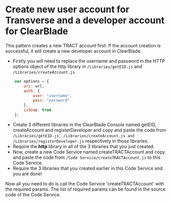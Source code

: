 # Create new user account for Transverse and a developer account for ClearBlade

This pattern creates a new TRACT account first. If the account creation is successful, it will create a new developer account in ClearBlade.

- Firstly you will need to replace the username and password in the HTTP options object of the http library in ```/Libraries/getEID.js``` and ```/Libraries/createAccount.js```.
```javascript
	var options = {
	    uri: url,
	    auth: {
	        user: "username",
	        pass: "password"
	    },
	    isSoap: true
	};
```
- Create 3 different libraries in the ClearBlade Console named getEID, createAccount and registerDeveloper and copy and paste the code from ```/Libraries/getEID.js, /Libraries/createAccount.js and /Libraries/registerDeveloper.js``` respectively in those libraries.
- Require the **http** library in all of the 3 libraries that you just created.
- Now, create a new Code Service named createTRACTAccount and copy and paste the code from ```/Code Service/createTRACTAccount.js``` to this Code Service.
- Require the 3 libraries that you created earlier in this Code Service and you are done!

Now all you need to do is call the Code Service 'createTRACTAccount' with the required params. The list of required params can be found in the source code of the Code Service. 